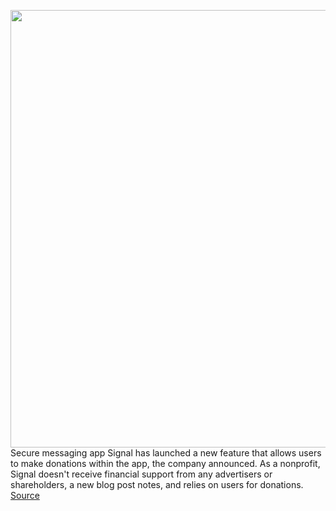<img src='https://cdn.vox-cdn.com/thumbor/VDipnBYE2OO-F2W-fgclDV18poA=/0x0:2224x1465/1200x800/filters:focal(940x505:1294x859)/cdn.vox-cdn.com/uploads/chorus_image/image/70221819/signal_sustainer.0.png' width='700px' /><br/>
Secure messaging app Signal has launched a new feature that allows users to make donations within the app, the company announced. As a nonprofit, Signal doesn't receive financial support from any advertisers or shareholders, a new blog post notes, and relies on users for donations.
<a href='https://www.theverge.com/2021/12/2/22814934/signal-launches-in-app-sustainer-program-donations-messaging-secure'> Source <a/>